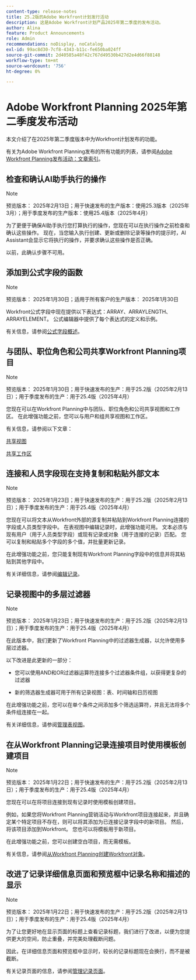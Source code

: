 ```yaml
---
content-type: release-notes
title: 25.2版的Adobe Workfront计划发行活动
description: 这是Adobe Workfront计划产品2025年第二季度的发布活动。
author: Alina
feature: Product Announcements
role: Admin
recommendations: noDisplay, noCatalog
exl-id: 99ac8d30-7cf8-4343-b11c-fe650ba024ff
source-git-commit: 2d40585a48f42c767d49530b427d2e4d66f88148
workflow-type: tm+mt
source-wordcount: '756'
ht-degree: 0%

---
```


# Adobe Workfront Planning 2025年第二季度发布活动

本文介绍了在2025年第二季度版本中为Workfront计划发布的功能。

<!--keep the sentence below for all future quarterly release pages-->

有关为Adobe Workfront Planning发布的所有功能的列表，请参阅[Adobe Workfront Planning发布活动：文章索引](/help/quicksilver/product-announcements/product-releases/planning-release-activity/planning-release-activity-article-index.md)。

## 检查和确认AI助手执行的操作

>[!NOTE]
>
>预览版本： 2025年2月13日；用于快速发布的生产版本：使用25.3版本（2025年3月）；用于季度发布的生产版本：使用25.4版本（2025年4月）

为了更便于确保AI助手执行您打算执行的操作，您现在可以在执行操作之前检查和确认这些操作。 现在，当您输入执行创建、更新或删除记录等操作的提示时，AI Assistant会显示它将执行的操作，并要求确认这些操作是否正确。

以前，此确认步骤不可用。

## 添加到公式字段的函数

>[!NOTE]
>
>预览版本： 2025年1月30日；适用于所有客户的生产版本： 2025年1月30日

Workfront公式字段中现在提供以下表达式：ARRAY、ARRAYLENGTH、ARRAYELEMENT。 公式编辑器中提供了每个表达式的定义和示例。

有关信息，请参阅[公式字段概述](/help/quicksilver/planning/fields/formula-fields.md)。

<!--## Real-time presence indicators in a record's details preview or page

>[!NOTE]
>
>Preview release: January 30, 2025; Production for fast release: With the 25.2 release (February 2025); Production for quarterly release: With the 25.4 release (April 2025)

To understand what information is edited by other users when working in a record's preview or details page, we have introduced real-time presence indicators for this area of Workfront Planning.

The field edited by another user will now be highlighted, and other users' avatars will be visible to you in the upper-right corner of the preview or details page.

For information, see [Edit records](/help/quicksilver/planning/records/edit-records.md).-->

## 与团队、职位角色和公司共享Workfront Planning项目

>[!NOTE]
>
>预览版本： 2025年1月30日；用于快速发布的生产：用于25.2版（2025年2月13日）；用于季度发布的生产：用于25.4版（2025年4月）

您现在可以在Workfront Planning中与团队、职位角色和公司共享视图和工作区。 在此增强功能之前，您可以与用户和组共享视图和工作区。

有关信息，请参阅以下文章：

[共享视图](/help/quicksilver/planning/access/share-views.md)

[共享工作区](/help/quicksilver/planning/access/share-workspaces.md)

## 连接和人员字段现在支持复制和粘贴外部文本

>[!NOTE]
>
>预览版本： 2025年1月23日；用于快速发布的生产：用于25.2版（2025年2月13日）；用于季度发布的生产：用于25.4版（2025年4月）

您现在可以将文本从Workfront外部的源复制并粘贴到Workfront Planning连接的字段或人员类型字段中。 在表视图中编辑记录时，此增强功能可用。  文本必须与现有用户（用于人员类型字段）或现有记录或对象（用于连接的记录）匹配。 您可以复制和粘贴多个字段的多个值，并批量更新记录。

在此增强功能之前，您只能复制现有Workfront Planning字段中的信息并将其粘贴到其他字段中。

有关详细信息，请参阅[编辑记录](/help/quicksilver/planning/records/edit-records.md)。

## 记录视图中的多层过滤器

>[!NOTE]
>
>预览版本： 2025年1月23日；用于快速发布的生产：用于25.2版（2025年2月13日）；用于季度发布的生产：用于25.4版（2025年4月）

在此版本中，我们更新了Workfront Planning中的过滤器生成器，以允许使用多层过滤器。

以下改进是此更新的一部分：

* 您可以使用AND和OR过滤器运算符连接多个过滤器条件组，以获得更复杂的过滤器

* 新的筛选器生成器可用于所有记录视图：表、时间轴和日历视图

在此增强功能之前，您可以在单个条件之间添加多个筛选运算符，并且无法将多个条件组连接在一起。

有关详细信息，请参阅[管理表视图](/help/quicksilver/planning/views/manage-the-table-view.md)。

## 在从Workfront Planning记录连接项目时使用模板创建项目

>[!NOTE]
>
>预览版本： 2025年1月22日；用于快速发布的生产：用于25.2版（2025年2月13日）；用于季度发布的生产：用于25.4版（2025年4月）

您现在可以在将项目连接到现有记录时使用模板创建项目。

例如，如果您将Workfront Planning营销活动与Workfront项目连接起来，并且确定某个特定项目不存在，则可以将其添加为已连接记录字段中的新项目。 然后，将该项目添加到Workfront。 您也可以将模板用于新项目。

在此增强功能之前，您可以创建空白项目，而无需模板。

有关信息，请参阅[从Workfront Planning创建Workfront对象](/help/quicksilver/planning/records/create-workfront-objects-from-workfront-planning.md)。

## 改进了记录详细信息页面和预览框中记录名称和描述的显示

>[!NOTE]
>
>预览版本： 2025年1月22日；用于快速发布的生产：用于25.2版（2025年2月13日）；用于季度发布的生产：用于25.4版（2025年4月）

为了让您更好地在显示页面的标题上查看记录标题，我们进行了改进，以便为您提供更大的空间，防止重叠，并完美处理截断问题。

因此，在详细信息页面和预览框中显示时，较长的记录标题现在会换行，而不是被截断。

有关记录页面的信息，请参阅[管理记录页面](/help/quicksilver/planning/records/manage-the-record-page.md)。
